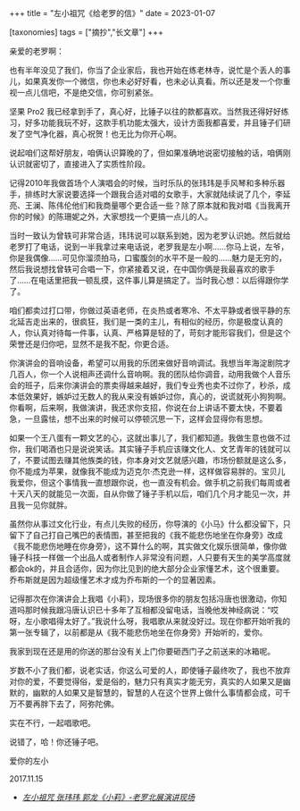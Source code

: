 +++
title = "左小祖咒《给老罗的信》"
date = 2023-01-07

[taxonomies]
tags = ["摘抄","长文章"]
+++ 

<!-- more -->
亲爱的老罗啊：

也有半年没见了我们，你当了企业家后，我也开始在练老林寺，说忙是个丢人的事儿，如果真发你一个微信，你也未必好好看，也未必认真看。所以还是发一个你重视一点儿信吧，不是绝交信，你可别紧张。

坚果 Pro2 我已经拿到手了，真心好，比锤子以往的款都喜欢。当然我还得好好练习，好多功能我玩不好，这款手机功能太强大，设计方面我都喜爱，并且锤子们研发了空气净化器，真心祝贺！也无比为你开心啊。

说起咱们这帮好朋友，咱俩认识算晚的了，但如果准确地说密切接触的话，咱俩刚认识就密切了，直接进入了实质性阶段。

记得2010年我做首场个人演唱会的时候，当时乐队的张玮玮是手风琴和多种乐器手，排练时大家说要选择一个跟我合适对唱的女歌手，大家就陆续说了几个，李延亮、王澜、陈伟伦他们和我商量哪个更合适一些？除了原本就和我对唱《当我离开你的时候》的陈珊妮之外，大家想找一个更搞一点儿的人。

当时一致认为曾轶可非常合适，玮玮说可以联系到她，因为老罗认识她。然后就给老罗打了电话，说到一半我拿过来电话说，老罗我是左小啊......你马上说，左爷，你是我偶像……可见你溜须拍马，口蜜腹剑的水平不是一般的……魅力是无穷的，然后我说想找曾轶可合唱一下，你紧接着又说，在中国你俩是我最喜欢的歌手了……在电话里把我一顿乱摸，这件事儿算是搞定了。当时我心想：以后得跟你学了。

咱们都卖过打口带，你做过英语老师，在炎热或者寒冷、不太平静或者很平静的东北延吉走出来的，很疯狂，我们是一类的主儿，有相似的经历，你是极度认真的人，你认真对待每一件事，认真、严格算是轻的了，苛刻才能形容我们，但是这个荣誉还是归你吧，显然不是我不配，你更合适。

你演讲会的音响设备，希望可以用我的乐团来做好音响调试。我想当年海淀剧院才几百人，你一个人说相声还调什么音响啊。我的团队给你调音，动用我做个人音乐会的班子，后来你演讲会的票卖得越来越好，我们专业秀也卖不过你了，秒杀，成本低效果好，嫉妒过无数人的我从来没有嫉妒过你，真心的，说谎就死小狗狗啊。你看啊，后来啊，我做演讲，我还求你支招，你说在台上讲话不要太快，不要着急，一旦露怯，想不出来的时候可以停顿沉思一下，这样会显得你有思想。

如果一个王八蛋有一颗文艺的心，这就出事儿了，我们都知道。我做生意也做不过你，我们喝酒也只是说说笑话。其实锤子手机应该赚文化人、文艺青年的钱就可以了，不要试图去赚其他族类的钱，你本身对文艺就感兴趣，市场份额就是这么多，你不能成为苹果，就像我不能成为迈克尔·杰克逊一样，这样做容易胖的。宝贝儿我爱你，但这个事情我一直想跟你说，也一直没有机会。做手机之前我们每周或者十天八天的就能见一次面，自从你做了锤子手机以后，咱们几个月才能见一次，并且我一见你就胖。

虽然你从事过文化行业，有点儿失败的经历，你导演的《小马》什么都没留下，只留下了自己打自己嘴巴的表情图，甚至把我的《我不能悲伤地坐在你身旁》改成《我不能悲伤地睡在你身旁》，这不算什么的啊，其实做文化娱乐很简单，像你做锤子科技一样做一个出品人或者制作人非常没有问题，人只要有天生的美学高度就都会ok的，并且合适你，因为你比见到的绝大部分企业家懂艺术，这个很重要。乔布斯就是因为超级懂艺术才成为乔布斯的一个的显著因素。

记得那次在你演讲会上我唱《小莉》，现场很多你的朋友包括冯唐也很激动，你知道吗那时候我跟冯唐认识已十多年了互相都没留电话，当晚他发神经病说：“哎呀，左小歌唱得太好了。”我说什么呀，我唱歌从来就没好过。现在你都开始听我的第一张专辑了，以前都是从《我不能悲伤地坐在你身旁》开始听的，爱你。

我家到现在还是用的你送的那台没有关上门你要砸西门子之前送来的冰箱呢。

岁数不小了我们都，说老实话，你这么可爱的人，即使锤子最终吹了，我也不放弃对你的爱，不要觉得俗，爱是俗的，魅力只有真实才能无穷，真实的人如果又是幽默的，幽默的人如果又是智慧的，智慧的人在这个世界上做什么事情都会成，可千万不要再胖下去了，阿弥陀佛。

实在不行，一起唱歌吧。

说错了，哈！你还锤子吧。

爱你的左小

2017.11.15

- *[左小祖咒 张玮玮 郭龙《小莉》-老罗北展演讲现场](https://www.bilibili.com/video/BV1Sq4y1u7AG/)*